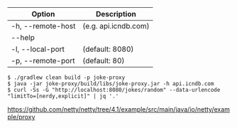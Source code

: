 Option                                  |Description    
------                                  |-----------    
-h, --remote-host                       |(e.g. api.icndb.com)
--help                                  |
-l, --local-port                        |<Integer> (default: 8080)
-p, --remote-port                       |<Integer> (default: 80)

```
$ ./gradlew clean build -p joke-proxy
$ java -jar joke-proxy/build/libs/joke-proxy.jar -h api.icndb.com
$ curl -Ss -G "http://localhost:8080/jokes/random" --data-urlencode "limitTo=[nerdy,explicit]" | jq '.'
```

https://github.com/netty/netty/tree/4.1/example/src/main/java/io/netty/example/proxy